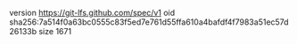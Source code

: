 version https://git-lfs.github.com/spec/v1
oid sha256:7a514f0a63bc0555c83f5ed7e761d55ffa610a4bafdf4f7983a51ec57d26133b
size 1671
